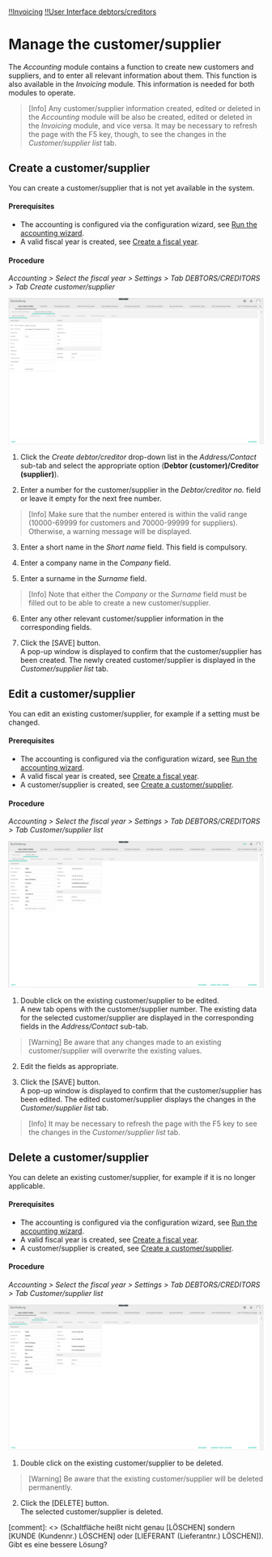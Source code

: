[!!Invoicing](RetailSuiteFaktBase)
[!!User Interface debtors/creditors](../UserInterface/02a_DebtorsCreditors.md)

# Manage the customer/supplier

The *Accounting* module contains a function to create new customers and suppliers, and to enter all relevant information about them. This function is also available in the *Invoicing* module. This information is needed for both modules to operate.

> [Info] Any customer/supplier information created, edited or deleted in the *Accounting* module will be also be created, edited or deleted in the *Invoicing* module, and vice versa. It may be necessary to refresh the page with the F5 key, though, to see the changes in the *Customer/supplier list* tab.


## Create a customer/supplier

You can create a customer/supplier that is not yet available in the system.

#### Prerequisites

- The accounting is configured via the configuration wizard, see [Run the accounting wizard](./01_RunAccountingWizard.md).
- A valid fiscal year is created, see [Create a fiscal year](./04_ManageFiscalYear.md#create-a-fiscal-year).

#### Procedure

*Accounting > Select the fiscal year > Settings > Tab DEBTORS/CREDITORS > Tab Create customer/supplier*

![Create a customer/supplier](../../Assets/Screenshots/RetailSuiteAccounting/Settings/CustomerSupplier/CreateCustomerSupplier.png "[Create a customer/supplier]")

1. Click the *Create debtor/creditor* drop-down list in the *Address/Contact* sub-tab and select the appropriate option (**Debtor (customer)/Creditor (supplier)**).

2. Enter a number for the customer/supplier in the *Debtor/creditor no.* field or leave it empty for the next free number.

  > [Info] Make sure that the number entered is within the valid range (10000-69999 for customers and 70000-99999 for suppliers). Otherwise, a warning message will be displayed.

3. Enter a short name in the *Short name* field. This field is compulsory.

4. Enter a company name in the *Company* field.

5. Enter a surname in the *Surname* field.

  > [Info] Note that either the *Company* or the *Surname* field must be filled out to be able to create a new customer/supplier.

6. Enter any other relevant customer/supplier information in the corresponding fields.

7. Click the [SAVE] button.  
A pop-up window is displayed to confirm that the customer/supplier has been created. The newly created customer/supplier is displayed in the *Customer/supplier list* tab.


## Edit a customer/supplier

You can edit an existing customer/supplier, for example if a setting must be changed.

#### Prerequisites

- The accounting is configured via the configuration wizard, see [Run the accounting wizard](./01_RunAccountingWizard.md).
- A valid fiscal year is created, see [Create a fiscal year](./04_ManageFiscalYear.md#create-a-fiscal-year).
- A customer/supplier is created, see [Create a customer/supplier](#create-a-customer-supplier).

#### Procedure

*Accounting > Select the fiscal year > Settings > Tab DEBTORS/CREDITORS > Tab Customer/supplier list*

![Edit a customer/supplier](../../Assets/Screenshots/RetailSuiteAccounting/Settings/CustomerSupplier/EditCustomerSupplier.png "[Edit a customer/supplier]")

1. Double click on the existing customer/supplier to be edited.   
A new tab opens with the customer/supplier number. The existing data for the selected customer/supplier are displayed in the corresponding fields in the *Address/Contact* sub-tab.

  > [Warning] Be aware that any changes made to an existing customer/supplier will overwrite the existing values.

2. Edit the fields as appropriate.

3. Click the [SAVE] button.   
A pop-up window is displayed to confirm that the customer/supplier has been edited. The edited customer/supplier displays the changes in the *Customer/supplier list* tab.

  > [Info] It may be necessary to refresh the page with the F5 key to see the changes in the *Customer/supplier list* tab.


## Delete a customer/supplier

You can delete an existing customer/supplier, for example if it is no longer applicable.

#### Prerequisites

- The accounting is configured via the configuration wizard, see [Run the accounting wizard](./01_RunAccountingWizard.md).
- A valid fiscal year is created, see [Create a fiscal year](./04_ManageFiscalYear.md#create-a-fiscal-year).
- A customer/supplier is created, see [Create a customer/supplier](#create-a-customer-supplier).

#### Procedure

*Accounting > Select the fiscal year > Settings > Tab DEBTORS/CREDITORS > Tab Customer/supplier list*

![Delete a customer/supplier](../../Assets/Screenshots/RetailSuiteAccounting/Settings/CustomerSupplier/DeleteCustomerSupplier.png "[Delete a customer/supplier]")

1. Double click on the existing customer/supplier to be deleted.
  > [Warning] Be aware that the existing customer/supplier will be deleted permanently.

2. Click the [DELETE] button.  
The selected customer/supplier is deleted.

[comment]: <> (Schaltfläche heißt nicht genau [LÖSCHEN] sondern [KUNDE (Kundennr.) LÖSCHEN] oder [LIEFERANT (Lieferantnr.) LÖSCHEN]). Gibt es eine bessere Lösung?
